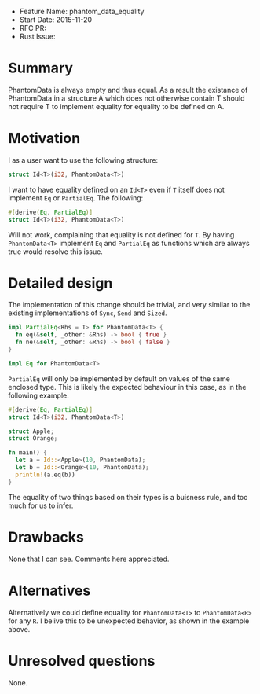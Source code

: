 - Feature Name: phantom_data_equality
- Start Date: 2015-11-20
- RFC PR:
- Rust Issue:

# Summary
[summary]: #summary

PhantomData is always empty and thus equal. As a result the existance of PhantomData<T> in
a structure A which does not otherwise contain T should not require T to implement
equality for equality to be defined on A.

# Motivation
[motivation]: #motivation

I as a user want to use the following structure:

```rust
struct Id<T>(i32, PhantomData<T>)
```

I want to have equality defined on an `Id<T>` even if `T` itself does not implement
`Eq` or `PartialEq`. The following:

```rust
#[derive(Eq, PartialEq)]
struct Id<T>(i32, PhantomData<T>)
```

Will not work, complaining that equality is not defined for `T`. By having 
`PhantomData<T>` implement `Eq` and `PartialEq` as functions which are always true
would resolve this issue.

# Detailed design
[design]: #detailed-design

The implementation of this change should be trivial, and very similar to the
existing implementations of `Sync`, `Send` and `Sized`.

```rust
impl PartialEq<Rhs = T> for PhantomData<T> {
  fn eq(&self, _other: &Rhs) -> bool { true }
  fn ne(&self, _other: &Rhs) -> bool { false }
}

impl Eq for PhantomData<T>
```

`PartialEq` will only be implemented by default on values of the same enclosed
type. This is likely the expected behaviour in this case, as in the following
example.

```rust
#[derive(Eq, PartialEq)]
struct Id<T>(i32, PhantomData<T>)

struct Apple;
struct Orange;

fn main() {
  let a = Id::<Apple>(10, PhantomData);
  let b = Id::<Orange>(10, PhantomData);
  println!(a.eq(b))
}
```

The equality of two things based on their types is a buisness rule, and too
much for us to infer.

# Drawbacks
[drawbacks]: #drawbacks

None that I can see. Comments here appreciated.

# Alternatives
[alternatives]: #alternatives

Alternatively we could define equality for `PhantomData<T>` to `PhantomData<R>` for
any `R`. I belive this to be unexpected behavior, as shown in the example above.

# Unresolved questions
[unresolved]: #unresolved-questions

None.
